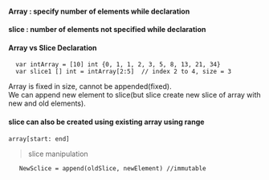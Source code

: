 
#### Array : specify number of elements while declaration  
#### slice : number of elements not specified while declaration  

#### Array vs Slice Declaration
      
      var intArray = [10] int {0, 1, 1, 2, 3, 5, 8, 13, 21, 34}
      var slice1 [] int = intArray[2:5]  // index 2 to 4, size = 3


Array is fixed in size, cannot be appended(fixed).  
We can append new element to slice(but slice create new slice of array with new and old elements).  
 
#### slice can also be created using existing array using range

    array[start: end]

> slice manipulation

       NewSclice = append(oldSlice, newElement) //immutable
